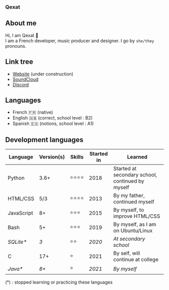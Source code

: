 ### Qexat

## About me

Hi, I am Qexat 👋  
I am a French developer, music producer and designer. I go by `she/they` pronouns.  

## Link tree

- [Website](https://qexat.com) (under construction)
- [SoundCloud](https://soundcloud.com/qexat)
- [Discord](https://discord.qexat.com/)

## Languages

- French 🇫🇷 (native)  
- English 🇬🇧 (correct, school level : B2)  
- Spanish 🇪🇸 (notions, school level : A1)  

## Development languages

| **Language** | **Version(s)** | **Skills** | **Started in** | **Learned** |
|--------------|----------------|------------|----------------|-------------|
| Python | 3.6+ | ⭐⭐⭐⭐ | 2018 | Started at secondary school, continued by myself |
| HTML/CSS | 5/3 | ⭐⭐⭐⭐ | 2013 | By my father, continued myself |
| JavaScript | 8+ | ⭐⭐⭐ | 2015 | By myself, to improve HTML/CSS	|
| Bash | 5+ | ⭐⭐⭐ | 2019 | By myself, as I am on Ubuntu/Linux |
| *SQLite\** | *3* | ⭐⭐ | *2020* | *At secondary school* |
| C | 17+ | ⭐ | 2021 | By self, will continue at college |
| *Java\** | *8+* | ⭐ | *2021* | *By myself* |

(*) : stopped learning or practicing these languages
